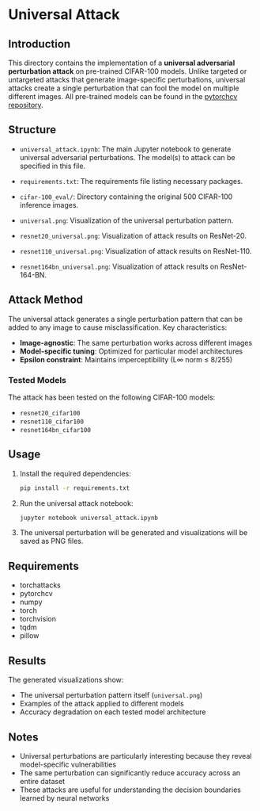 # Universal Attack

## Introduction

This directory contains the implementation of a **universal adversarial perturbation attack** on pre-trained CIFAR-100 models. Unlike targeted or untargeted attacks that generate image-specific perturbations, universal attacks create a single perturbation that can fool the model on multiple different images. All pre-trained models can be found in the [pytorchcv repository](https://github.com/osmr/imgclsmob/blob/master/pytorch/pytorchcv/model_provider.py).

## Structure

- `universal_attack.ipynb`: The main Jupyter notebook to generate universal adversarial perturbations. The model(s) to attack can be specified in this file.

- `requirements.txt`: The requirements file listing necessary packages.

- `cifar-100_eval/`: Directory containing the original 500 CIFAR-100 inference images.

- `universal.png`: Visualization of the universal perturbation pattern.

- `resnet20_universal.png`: Visualization of attack results on ResNet-20.

- `resnet110_universal.png`: Visualization of attack results on ResNet-110.

- `resnet164bn_universal.png`: Visualization of attack results on ResNet-164-BN.

## Attack Method

The universal attack generates a single perturbation pattern that can be added to any image to cause misclassification. Key characteristics:

- **Image-agnostic**: The same perturbation works across different images
- **Model-specific tuning**: Optimized for particular model architectures
- **Epsilon constraint**: Maintains imperceptibility (L∞ norm ≤ 8/255)

### Tested Models

The attack has been tested on the following CIFAR-100 models:
- `resnet20_cifar100`
- `resnet110_cifar100`
- `resnet164bn_cifar100`

## Usage

1. Install the required dependencies:
   ```bash
   pip install -r requirements.txt
   ```

2. Run the universal attack notebook:
   ```bash
   jupyter notebook universal_attack.ipynb
   ```

3. The universal perturbation will be generated and visualizations will be saved as PNG files.

## Requirements

- torchattacks
- pytorchcv
- numpy
- torch
- torchvision
- tqdm
- pillow

## Results

The generated visualizations show:
- The universal perturbation pattern itself (`universal.png`)
- Examples of the attack applied to different models
- Accuracy degradation on each tested model architecture

## Notes

- Universal perturbations are particularly interesting because they reveal model-specific vulnerabilities
- The same perturbation can significantly reduce accuracy across an entire dataset
- These attacks are useful for understanding the decision boundaries learned by neural networks
